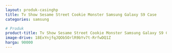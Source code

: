 ```yaml
---
layout: produk-casinghp
title: Tv Show Sesame Street Cookie Monster Samsung Galaxy S9 Case
categories: samsung

# Produk
product-title: Tv Show Sesame Street Cookie Monster Samsung Galaxy S9 Case
image-drive: 18ExYnjfqJQOb5OrlR9bYv7t-RrfwDQ1Z
harga: 90000
---
```

